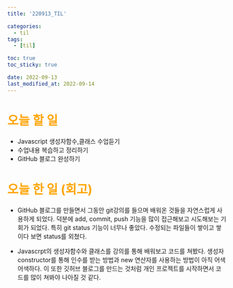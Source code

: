 ```yaml
---
title: '220913_TIL'

categories:
  - til
tags:
  - [til]

toc: true
toc_sticky: true

date: 2022-09-13
last_modified_at: 2022-09-14
---
```


# <span style="color:orange"> 오늘 할 일</span>

- Javascript 생성자함수,클래스 수업듣기
- 수업내용 복습하고 정리하기
- GitHub 블로그 완성하기

# <span style="color:orange"> 오늘 한 일 (회고)</span>

- GitHub 블로그를 만들면서 그동안 git강의를 들으며 배워온 것들을 자연스럽게 사용하게 되었다.
  덕분에 add, commit, push 기능을 많이 접근해보고 시도해보는 기회가 되었다.
  특히 git status 기능이 너무나 좋았다. 수정되는 파일들이 쌓이고 쌓이다 보면 status를 외쳤다.
  <br />

- Javascrpt의 생성자함수와 클래스를 강의를 통해 배워보고 코드를 쳐봤다.
  생성자 constructor를 통해 인수를 받는 방법과 new 연산자를 사용하는 방법이 아직 어색어색하다.
  이 또한 깃허브 블로그를 만드는 것처럼 개인 프로젝트를 시작하면서 코드를 많이 쳐봐야 나아질 것 같다.
